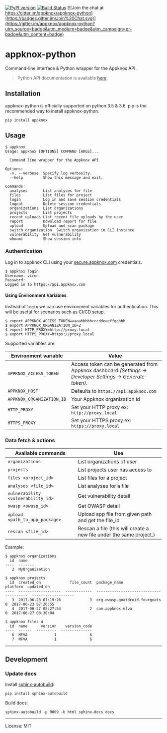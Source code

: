 [![PyPI version](https://badge.fury.io/py/appknox.svg)](https://badge.fury.io/py/appknox)
[![Build Status](https://travis-ci.org/appknox/appknox-python.svg)](https://travis-ci.org/appknox/appknox-python)
[![Join the chat at https://gitter.im/appknox/appknox-python](https://badges.gitter.im/Join%20Chat.svg)](https://gitter.im/appknox/appknox-python?utm_source=badge&utm_medium=badge&utm_campaign=pr-badge&utm_content=badge)

# appknox-python

Command-line interface & Python wrapper for the Appknox API.


>
> Python API documentation is available [here](http://appknox.org/appknox-python/).
>


## Installation

appknox-python is officially supported on python 3.5 & 3.6. pip is the recommended way to install appknox-python.

```
pip install appknox
```

## Usage

```
$ appknox
Usage: appknox [OPTIONS] COMMAND [ARGS]...

  Command line wrapper for the Appknox API

Options:
  -v, --verbose  Specify log verbosity.
  --help         Show this message and exit.

Commands:
  analyses       List analyses for file
  files          List files for project
  login          Log in and save session credentials
  logout         Delete session credentials
  organizations  List organizations
  projects       List projects
  recent_uploads List recent file uploads by the user
  report         Download report for file
  upload         Upload and scan package
  switch_organization  Switch organization in CLI instance
  vulnerability  Get vulnerability
  whoami         Show session info
```

### Authentication

Log in to appknox CLI using your [secure.appknox.com](https://secure.appknox.com/) credentials.

```
$ appknox login
Username: viren
Password:
Logged in to https://api.appknox.com
```

#### Using Environment Variables

Instead of `login` we can use environment variables for authentication. This will be useful for scenarios such as CI/CD setup.

```
$ export APPKNOX_ACCESS_TOKEN=aaaabbbbbcccddeeeffgghhh
$ export APPKNOX_ORGANIZATION_ID=2
$ export HTTP_PROXY=http://proxy.local
$ export HTTPS_PROXY=https://proxy.local
```

Supported variables are:

| Environment variable | Value |
|----|-----|
| `APPKNOX_ACCESS_TOKEN` | Access token can be generated from Appknox dashboard _(Settings → Developer Settings → Generate token)_. |
| `APPKNOX_HOST` | Defaults to `https://api.appknox.com` |
| `APPKNOX_ORGANIZATION_ID` | Your Appknox organization id |
| `HTTP_PROXY` | Set your HTTP proxy ex: `http://proxy.local` |
| `HTTPS_PROXY` | Set your HTTPS proxy ex: `https://proxy.local` |


### Data fetch & actions

| Available commands | Use |
|--------------------|-----|
| `organizations` | List organizations of user |
| `projects` | List projects user has access to |
| `files <project_id>` | List files for a project |
| `analyses <file_id>` | List analyses for a file |
| `vulnerability <vulnerability_id>` | Get vulnerability detail |
| `owasp <owasp_id>` | Get OWASP detail |
| `upload <path_to_app_package>` | Upload app file from given path and get the file_id |
| `rescan <file_id>` | Rescan a file (this will create a new file under the same project.) |


Example:

```
$ appknox organizations
  id  name
----  -------
   2  MyOrganization

$ appknox projects
  id  created_on             file_count  package_name                     platform  updated_on
----  -------------------  ------------  -----------------------------  ----------  -------------------
   3  2017-06-23 07:19:26             3  org.owasp.goatdroid.fourgoats           0  2017-06-23 07:26:55
   4  2017-06-27 08:27:54             2  com.appknox.mfva                        0  2017-06-27 08:30:04

$ appknox files 4
  id  name      version    version_code
----  ------  ---------  --------------
   6  MFVA            1               6
   7  MFVA            1               6
```

---

## Development
### Update docs

Install [sphinx-autobuild](https://github.com/GaretJax/sphinx-autobuild):
```
pip install sphinx-autobuild
```

Build docs:
```
sphinx-autobuild -p 9009 -b html sphinx-docs docs
```

---

License: MIT
